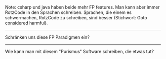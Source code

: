 <!-- .slide: data-background="images/fp-languages-overview.png" data-background-size="contain" -->

Note:
csharp und java haben beide mehr FP features. Man kann aber immer RotzCode in den Sprachen schreiben.
Sprachen, die einem es schwermachen, RotzCode zu schreiben, sind besser (Stichwort: Goto considered harmful).

---

Schränken uns diese FP Paradigmen ein?

---

Wie kann man mit diesem "Purismus" Software schreiben, die etwas tut?
